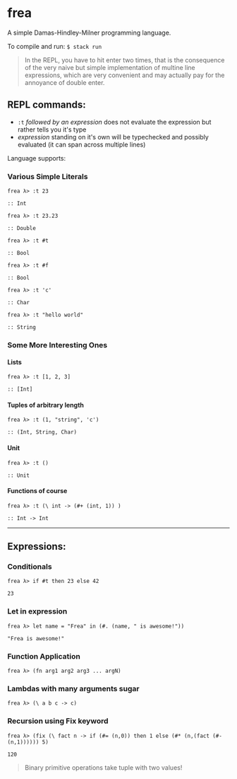 # frea

A simple Damas-Hindley-Milner programming language.

To compile and run: `$ stack run`

> In the REPL, you have to hit enter two times, that is the consequence of the very naive but simple implementation of multine line expressions, which are very convenient and may actually pay for the annoyance of double enter.

## REPL commands:
- `:t` *followed by an expression* does not evaluate the expression but rather tells you it's type
- *expression* standing on it's own will be typechecked and possibly evaluated (it can span across multiple lines)

Language supports:

### Various Simple Literals

```
frea λ> :t 23

:: Int
```
```
frea λ> :t 23.23

:: Double
```
```
frea λ> :t #t

:: Bool

frea λ> :t #f

:: Bool
```
```
frea λ> :t 'c'

:: Char
```
```
frea λ> :t "hello world"

:: String
```

### Some More Interesting Ones
#### Lists
```
frea λ> :t [1, 2, 3]

:: [Int]
```
#### Tuples of arbitrary length
```
frea λ> :t (1, "string", 'c')

:: (Int, String, Char)
```
#### Unit
```
frea λ> :t ()

:: Unit
```
#### Functions of course
```
frea λ> :t (\ int -> (#+ (int, 1)) )

:: Int -> Int
```
_____

## Expressions:

### Conditionals
```
frea λ> if #t then 23 else 42

23
```

### Let in expression
```
frea λ> let name = "Frea" in (#. (name, " is awesome!"))

"Frea is awesome!"
```

### Function Application
```
frea λ> (fn arg1 arg2 arg3 ... argN)
```

### Lambdas with many arguments sugar
```
frea λ> (\ a b c -> c)
```

### Recursion using Fix keyword
```
frea λ> (fix (\ fact n -> if (#= (n,0)) then 1 else (#* (n,(fact (#- (n,1)))))) 5)

120
```

> Binary primitive operations take tuple with two values!